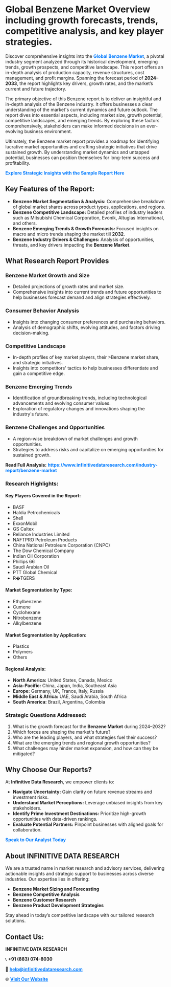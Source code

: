 <h1>Global Benzene Market Overview including growth forecasts, trends, competitive analysis, and key player strategies.</h1>
<p>
Discover comprehensive insights into the 
<a href="https://www.infinitivedataresearch.com/industry-report/benzene-market" rel="dofollow" style="color: #007BFF; text-decoration: none;"><strong>Global Benzene Market</strong></a>, a pivotal industry segment analyzed through its historical development, emerging trends, growth prospects, and competitive landscape. This report offers an in-depth analysis of production capacity, revenue structures, cost management, and profit margins. Spanning the forecast period of <strong>2024–2033</strong>, the report highlights key drivers, growth rates, and the market’s current and future trajectory.
</p>
<p>
The primary objective of this Benzene report is to deliver an insightful and in-depth analysis of the Benzene industry. It offers businesses a clear understanding of the market's current dynamics and future outlook. The report dives into essential aspects, including market size, growth potential, competitive landscapes, and emerging trends. By exploring these factors comprehensively, stakeholders can make informed decisions in an ever-evolving business environment.
</p>
<p>
Ultimately, the Benzene market report provides a roadmap for identifying lucrative market opportunities and crafting strategic initiatives that drive sustained growth. By understanding market dynamics and untapped potential, businesses can position themselves for long-term success and profitability.
</p>
<p>
<a href="https://www.infinitivedataresearch.com/request-sample/reportId=105953" style="color: #007BFF; text-decoration: none;"><strong>Explore Strategic Insights with the Sample Report Here</strong></a>
</p>

<h2>Key Features of the Report:</h2>
<ul>
<li><strong>Benzene Market Segmentation & Analysis:</strong> Comprehensive breakdown of global market shares across product types, applications, and regions.</li>
<li><strong>Benzene Competitive Landscape:</strong> Detailed profiles of industry leaders such as Mitsubishi Chemical Corporation, Evonik, Altuglas International, and others.</li>
<li><strong>Benzene Emerging Trends & Growth Forecasts:</strong> Focused insights on macro and micro trends shaping the market till <strong>2032</strong>.</li>
<li><strong>Benzene Industry Drivers & Challenges:</strong> Analysis of opportunities, threats, and key drivers impacting the <strong>Benzene Market</strong>.</li>
</ul>

<h2>What Research Report Provides</h2>
<h3>Benzene Market Growth and Size</h3>
<ul>
<li>Detailed projections of growth rates and market size.</li>
<li>Comprehensive insights into current trends and future opportunities to help businesses forecast demand and align strategies effectively.</li>
</ul>

<h3>Consumer Behavior Analysis</h3>
<ul>
<li>Insights into changing consumer preferences and purchasing behaviors.</li>
<li>Analysis of demographic shifts, evolving attitudes, and factors driving decision-making.</li>
</ul>

<h3>Competitive Landscape</h3>
<ul>
<li>In-depth profiles of key market players, their >Benzene market share, and strategic initiatives.</li>
<li>Insights into competitors' tactics to help businesses differentiate and gain a competitive edge.</li>
</ul>

<h3>Benzene Emerging Trends</h3>
<ul>
<li>Identification of groundbreaking trends, including technological advancements and evolving consumer values.</li>
<li>Exploration of regulatory changes and innovations shaping the industry's future.</li>
</ul>

<h3>Benzene Challenges and Opportunities</h3>
<ul>
<li>A region-wise breakdown of market challenges and growth opportunities.</li>
<li>Strategies to address risks and capitalize on emerging opportunities for sustained growth.</li>
</ul>
<p><strong>Read Full Analysis:</strong> <a href="https://www.infinitivedataresearch.com/industry-report/benzene-market" rel="dofollow" style="color: #007BFF; text-decoration: none;"><strong>https://www.infinitivedataresearch.com/industry-report/benzene-market</strong></a></p>
<h3>Research Highlights:</h3>
<h4>Key Players Covered in the Report:</h4>
<ul><li>BASF</li><li>Haldia Petrochemicals</li><li>Shell</li><li>ExxonMobil</li><li>GS Caltex</li><li>Reliance Industries Limited</li><li>NAFTPRO Petroleum Products</li><li>China National Petroleum Corporation (CNPC)</li><li>The Dow Chemical Company</li><li>Indian Oil Corporation</li><li>Phillips 66</li><li>Saudi Arabian Oil</li><li>PTT Global Chemical</li><li>R�TGERS</li></ul>
<h4>Market Segmentation by Type:</h4>
<ul><li>Ethylbenzene</li><li>Cumene</li><li>Cyclohexane</li><li>Nitrobenzene</li><li>Alkylbenzene</li></ul>
<h4>Market Segmentation by Application:</h4>
<ul><li>Plastics</li><li>Polymers</li><li>Others</li></ul>

<h4>Regional Analysis:</h4>
<ul>
<li><strong>North America:</strong> United States, Canada, Mexico</li>
<li><strong>Asia-Pacific:</strong> China, Japan, India, Southeast Asia</li>
<li><strong>Europe:</strong> Germany, UK, France, Italy, Russia</li>
<li><strong>Middle East & Africa:</strong> UAE, Saudi Arabia, South Africa</li>
<li><strong>South America:</strong> Brazil, Argentina, Colombia</li>
</ul>

<h3>Strategic Questions Addressed:</h3>
<ol>
<li>What is the growth forecast for the <strong>Benzene Market</strong> during 2024–2032?</li>
<li>Which forces are shaping the market's future?</li>
<li>Who are the leading players, and what strategies fuel their success?</li>
<li>What are the emerging trends and regional growth opportunities?</li>
<li>What challenges may hinder market expansion, and how can they be mitigated?</li>
</ol>

<h2>Why Choose Our Reports?</h2>
<p>At <strong>Infinitive Data Research</strong>, we empower clients to:</p>
<ul>
<li><strong>Navigate Uncertainty:</strong> Gain clarity on future revenue streams and investment risks.</li>
<li><strong>Understand Market Perceptions:</strong> Leverage unbiased insights from key stakeholders.</li>
<li><strong>Identify Prime Investment Destinations:</strong> Prioritize high-growth opportunities with data-driven rankings.</li>
<li><strong>Evaluate Potential Partners:</strong> Pinpoint businesses with aligned goals for collaboration.</li>
</ul>
<p><a href="https://www.infinitivedataresearch.com/industry-report/benzene-market" rel="dofollow" style="color: #007BFF; text-decoration: none;"><strong>Speak to Our Analyst Today</strong></a></p>

<h2>About INFINITIVE DATA RESEARCH</h2>
<p>We are a trusted name in market research and advisory services, delivering actionable insights and strategic support to businesses across diverse industries. Our expertise lies in offering:</p>
<ul>
<li><strong>Benzene Market Sizing and Forecasting</strong></li>
<li><strong>Benzene Competitive Analysis</strong></li>
<li><strong>Benzene Customer Research</strong></li>
<li><strong>Benzene Product Development Strategies</strong></li>
</ul>
<p>Stay ahead in today’s competitive landscape with our tailored research solutions.</p>

<h2>Contact Us:</h2>
<p><strong>INFINITIVE DATA RESEARCH</strong></p>
<p>📞 <strong>+91 (883) 074-8030</strong></p>
<p>📧 <strong><a href="mailto:help@infinitivedataresearch.com" style="color: #007BFF;">help@infinitivedataresearch.com</a></strong></p>
<p>🌐 <strong><a href="https://www.infinitivedataresearch.com" rel="dofollow" style="color: #007BFF;">Visit Our Website</a></strong></p>